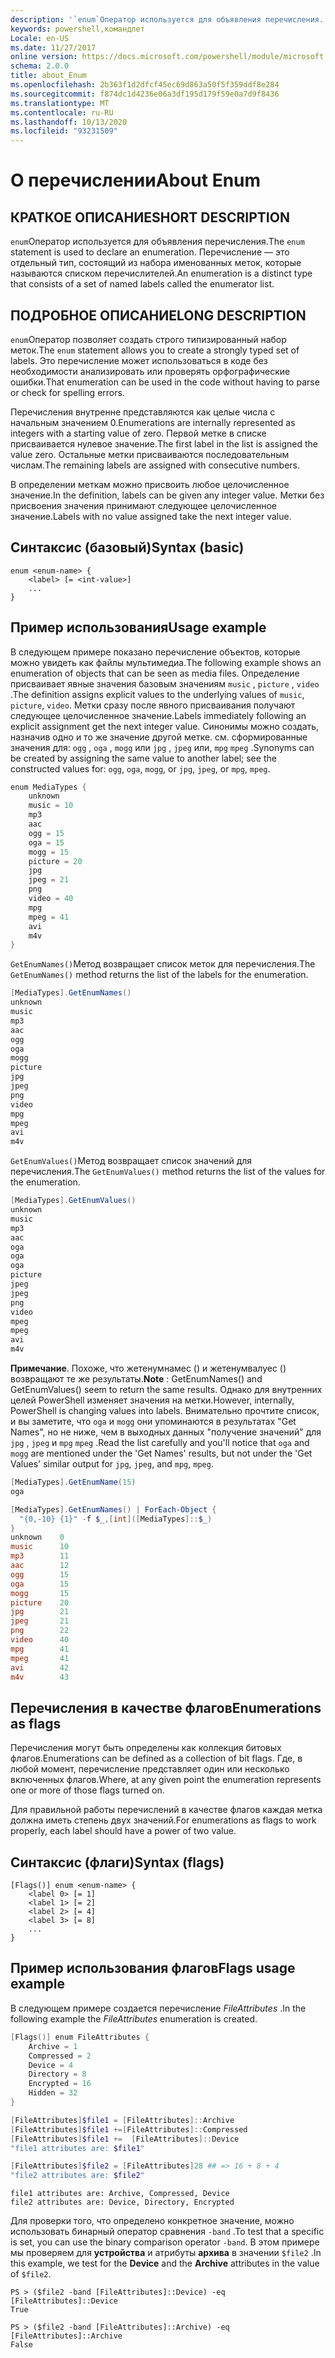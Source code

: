 ```yaml
---
description: '`enum`Оператор используется для объявления перечисления. Перечисление — это отдельный тип, состоящий из набора именованных меток, которые называются списком перечислителей.'
keywords: powershell,командлет
Locale: en-US
ms.date: 11/27/2017
online version: https://docs.microsoft.com/powershell/module/microsoft.powershell.core/about/about_enum?view=powershell-6&WT.mc_id=ps-gethelp
schema: 2.0.0
title: about_Enum
ms.openlocfilehash: 2b363f1d2dfcf45ec69d863a50f5f359ddf8e284
ms.sourcegitcommit: f874dc1d4236e06a3df195d179f59e0a7d9f8436
ms.translationtype: MT
ms.contentlocale: ru-RU
ms.lasthandoff: 10/13/2020
ms.locfileid: "93231509"
---
```

# <a name="about-enum"></a><span data-ttu-id="8c97b-105">О перечислении</span><span class="sxs-lookup"><span data-stu-id="8c97b-105">About Enum</span></span>

## <a name="short-description"></a><span data-ttu-id="8c97b-106">КРАТКОЕ ОПИСАНИЕ</span><span class="sxs-lookup"><span data-stu-id="8c97b-106">SHORT DESCRIPTION</span></span>
<span data-ttu-id="8c97b-107">`enum`Оператор используется для объявления перечисления.</span><span class="sxs-lookup"><span data-stu-id="8c97b-107">The `enum` statement is used to declare an enumeration.</span></span> <span data-ttu-id="8c97b-108">Перечисление — это отдельный тип, состоящий из набора именованных меток, которые называются списком перечислителей.</span><span class="sxs-lookup"><span data-stu-id="8c97b-108">An enumeration is a distinct type that consists of a set of named labels called the enumerator list.</span></span>

## <a name="long-description"></a><span data-ttu-id="8c97b-109">ПОДРОБНОЕ ОПИСАНИЕ</span><span class="sxs-lookup"><span data-stu-id="8c97b-109">LONG DESCRIPTION</span></span>

<span data-ttu-id="8c97b-110">`enum`Оператор позволяет создать строго типизированный набор меток.</span><span class="sxs-lookup"><span data-stu-id="8c97b-110">The `enum` statement allows you to create a strongly typed set of labels.</span></span> <span data-ttu-id="8c97b-111">Это перечисление может использоваться в коде без необходимости анализировать или проверять орфографические ошибки.</span><span class="sxs-lookup"><span data-stu-id="8c97b-111">That enumeration can be used in the code without having to parse or check for spelling errors.</span></span>

<span data-ttu-id="8c97b-112">Перечисления внутренне представляются как целые числа с начальным значением 0.</span><span class="sxs-lookup"><span data-stu-id="8c97b-112">Enumerations are internally represented as integers with a starting value of zero.</span></span> <span data-ttu-id="8c97b-113">Первой метке в списке присваивается нулевое значение.</span><span class="sxs-lookup"><span data-stu-id="8c97b-113">The first label in the list is assigned the value zero.</span></span> <span data-ttu-id="8c97b-114">Остальные метки присваиваются последовательным числам.</span><span class="sxs-lookup"><span data-stu-id="8c97b-114">The remaining labels are assigned with consecutive numbers.</span></span>

<span data-ttu-id="8c97b-115">В определении меткам можно присвоить любое целочисленное значение.</span><span class="sxs-lookup"><span data-stu-id="8c97b-115">In the definition, labels can be given any integer value.</span></span> <span data-ttu-id="8c97b-116">Метки без присвоения значения принимают следующее целочисленное значение.</span><span class="sxs-lookup"><span data-stu-id="8c97b-116">Labels with no value assigned take the next integer value.</span></span>

## <a name="syntax-basic"></a><span data-ttu-id="8c97b-117">Синтаксис (базовый)</span><span class="sxs-lookup"><span data-stu-id="8c97b-117">Syntax (basic)</span></span>

```syntax
enum <enum-name> {
    <label> [= <int-value>]
    ...
}
```

## <a name="usage-example"></a><span data-ttu-id="8c97b-118">Пример использования</span><span class="sxs-lookup"><span data-stu-id="8c97b-118">Usage example</span></span>

<span data-ttu-id="8c97b-119">В следующем примере показано перечисление объектов, которые можно увидеть как файлы мультимедиа.</span><span class="sxs-lookup"><span data-stu-id="8c97b-119">The following example shows an enumeration of objects that can be seen as media files.</span></span> <span data-ttu-id="8c97b-120">Определение присваивает явные значения базовым значениям `music` , `picture` , `video` .</span><span class="sxs-lookup"><span data-stu-id="8c97b-120">The definition assigns explicit values to the underlying values of `music`, `picture`, `video`.</span></span> <span data-ttu-id="8c97b-121">Метки сразу после явного присваивания получают следующее целочисленное значение.</span><span class="sxs-lookup"><span data-stu-id="8c97b-121">Labels immediately following an explicit assignment get the next integer value.</span></span> <span data-ttu-id="8c97b-122">Синонимы можно создать, назначив одно и то же значение другой метке. см. сформированные значения для: `ogg` , `oga` , `mogg` или `jpg` , `jpeg` или, `mpg` `mpeg` .</span><span class="sxs-lookup"><span data-stu-id="8c97b-122">Synonyms can be created by assigning the same value to another label; see the constructed values for: `ogg`, `oga`, `mogg`, or `jpg`, `jpeg`, or `mpg`, `mpeg`.</span></span>

```powershell
enum MediaTypes {
    unknown
    music = 10
    mp3
    aac
    ogg = 15
    oga = 15
    mogg = 15
    picture = 20
    jpg
    jpeg = 21
    png
    video = 40
    mpg
    mpeg = 41
    avi
    m4v
}
```

<span data-ttu-id="8c97b-123">`GetEnumNames()`Метод возвращает список меток для перечисления.</span><span class="sxs-lookup"><span data-stu-id="8c97b-123">The `GetEnumNames()` method returns the list of the labels for the enumeration.</span></span>

```powershell
[MediaTypes].GetEnumNames()
unknown
music
mp3
aac
ogg
oga
mogg
picture
jpg
jpeg
png
video
mpg
mpeg
avi
m4v
```

<span data-ttu-id="8c97b-124">`GetEnumValues()`Метод возвращает список значений для перечисления.</span><span class="sxs-lookup"><span data-stu-id="8c97b-124">The `GetEnumValues()` method returns the list of the values for the enumeration.</span></span>

```powershell
[MediaTypes].GetEnumValues()
unknown
music
mp3
aac
oga
oga
oga
picture
jpeg
jpeg
png
video
mpeg
mpeg
avi
m4v
```

<span data-ttu-id="8c97b-125">**Примечание**. Похоже, что жетенумнамес () и жетенумвалуес () возвращают те же результаты.</span><span class="sxs-lookup"><span data-stu-id="8c97b-125">**Note** : GetEnumNames() and GetEnumValues() seem to return the same results.</span></span>
<span data-ttu-id="8c97b-126">Однако для внутренних целей PowerShell изменяет значения на метки.</span><span class="sxs-lookup"><span data-stu-id="8c97b-126">However, internally, PowerShell is changing values into labels.</span></span> <span data-ttu-id="8c97b-127">Внимательно прочтите список, и вы заметите, что `oga` и `mogg` они упоминаются в результатах "Get Names", но не ниже, чем в выходных данных "получение значений" для `jpg` , `jpeg` и `mpg` `mpeg` .</span><span class="sxs-lookup"><span data-stu-id="8c97b-127">Read the list carefully and you'll notice that `oga` and `mogg` are mentioned under the 'Get Names' results, but not under the 'Get Values' similar output for `jpg`, `jpeg`, and `mpg`, `mpeg`.</span></span>

```powershell
[MediaTypes].GetEnumName(15)
oga

[MediaTypes].GetEnumNames() | ForEach-Object {
  "{0,-10} {1}" -f $_,[int]([MediaTypes]::$_)
}
unknown    0
music      10
mp3        11
aac        12
ogg        15
oga        15
mogg       15
picture    20
jpg        21
jpeg       21
png        22
video      40
mpg        41
mpeg       41
avi        42
m4v        43
```

## <a name="enumerations-as-flags"></a><span data-ttu-id="8c97b-128">Перечисления в качестве флагов</span><span class="sxs-lookup"><span data-stu-id="8c97b-128">Enumerations as flags</span></span>

<span data-ttu-id="8c97b-129">Перечисления могут быть определены как коллекция битовых флагов.</span><span class="sxs-lookup"><span data-stu-id="8c97b-129">Enumerations can be defined as a collection of bit flags.</span></span>
<span data-ttu-id="8c97b-130">Где, в любой момент, перечисление представляет один или несколько включенных флагов.</span><span class="sxs-lookup"><span data-stu-id="8c97b-130">Where, at any given point the enumeration represents one or more of those flags turned on.</span></span>

<span data-ttu-id="8c97b-131">Для правильной работы перечислений в качестве флагов каждая метка должна иметь степень двух значений.</span><span class="sxs-lookup"><span data-stu-id="8c97b-131">For enumerations as flags to work properly, each label should have a power of two value.</span></span>

## <a name="syntax-flags"></a><span data-ttu-id="8c97b-132">Синтаксис (флаги)</span><span class="sxs-lookup"><span data-stu-id="8c97b-132">Syntax (flags)</span></span>

```syntax
[Flags()] enum <enum-name> {
    <label 0> [= 1]
    <label 1> [= 2]
    <label 2> [= 4]
    <label 3> [= 8]
    ...
}
```

## <a name="flags-usage-example"></a><span data-ttu-id="8c97b-133">Пример использования флагов</span><span class="sxs-lookup"><span data-stu-id="8c97b-133">Flags usage example</span></span>

<span data-ttu-id="8c97b-134">В следующем примере создается перечисление *FileAttributes* .</span><span class="sxs-lookup"><span data-stu-id="8c97b-134">In the following example the *FileAttributes* enumeration is created.</span></span>

```powershell
[Flags()] enum FileAttributes {
    Archive = 1
    Compressed = 2
    Device = 4
    Directory = 8
    Encrypted = 16
    Hidden = 32
}

[FileAttributes]$file1 = [FileAttributes]::Archive
[FileAttributes]$file1 +=[FileAttributes]::Compressed
[FileAttributes]$file1 +=  [FileAttributes]::Device
"file1 attributes are: $file1"

[FileAttributes]$file2 = [FileAttributes]28 ## => 16 + 8 + 4
"file2 attributes are: $file2"
```

```output
file1 attributes are: Archive, Compressed, Device
file2 attributes are: Device, Directory, Encrypted
```

<span data-ttu-id="8c97b-135">Для проверки того, что определено конкретное значение, можно использовать бинарный оператор сравнения `-band` .</span><span class="sxs-lookup"><span data-stu-id="8c97b-135">To test that a specific is set, you can use the binary comparison operator `-band`.</span></span> <span data-ttu-id="8c97b-136">В этом примере мы проверяем для **устройства** и атрибуты **архива** в значении `$file2` .</span><span class="sxs-lookup"><span data-stu-id="8c97b-136">In this example, we test for the **Device** and the **Archive** attributes in the value of `$file2`.</span></span>

```
PS > ($file2 -band [FileAttributes]::Device) -eq [FileAttributes]::Device
True

PS > ($file2 -band [FileAttributes]::Archive) -eq [FileAttributes]::Archive
False
```
